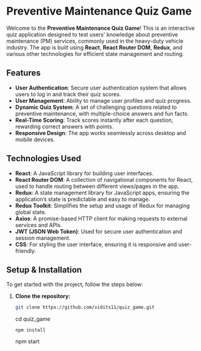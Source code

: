 # Preventive Maintenance Quiz Game

Welcome to the **Preventive Maintenance Quiz Game**! This is an interactive quiz application designed to test users' knowledge about preventive maintenance (PM) services, commonly used in the heavy-duty vehicle industry. The app is built using **React**, **React Router DOM**, **Redux**, and various other technologies for efficient state management and routing.

## Features

- **User Authentication**: Secure user authentication system that allows users to log in and track their quiz scores.
- **User Management**: Ability to manage user profiles and quiz progress.
- **Dynamic Quiz System**: A set of challenging questions related to preventive maintenance, with multiple-choice answers and fun facts.
- **Real-Time Scoring**: Track scores instantly after each question, rewarding correct answers with points.
- **Responsive Design**: The app works seamlessly across desktop and mobile devices.

## Technologies Used

- **React**: A JavaScript library for building user interfaces.
- **React Router DOM**: A collection of navigational components for React, used to handle routing between different views/pages in the app.
- **Redux**: A state management library for JavaScript apps, ensuring the application’s state is predictable and easy to manage.
- **Redux Toolkit**: Simplifies the setup and usage of Redux for managing global state.
- **Axios**: A promise-based HTTP client for making requests to external services and APIs.
- **JWT (JSON Web Token)**: Used for secure user authentication and session management.
- **CSS**: For styling the user interface, ensuring it is responsive and user-friendly.

## Setup & Installation

To get started with the project, follow the steps below:

1. **Clone the repository:**
   ```bash
   git clone https://github.com/vidits11/quiz_game.git
   ```
   cd quiz_game
   ```
   npm install
   ```
   npm start

